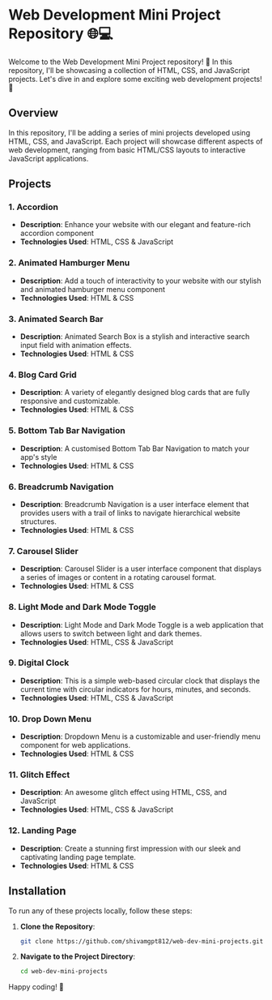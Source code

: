 # Web Development Mini Project Repository 🌐💻

Welcome to the Web Development Mini Project repository! 🎉 In this repository, I'll be showcasing a collection of HTML, CSS, and JavaScript projects. Let's dive in and explore some exciting web development projects! 🚀

## Overview

In this repository, I'll be adding a series of mini projects developed using HTML, CSS, and JavaScript. Each project will showcase different aspects of web development, ranging from basic HTML/CSS layouts to interactive JavaScript applications.

## Projects

### 1. Accordion

- **Description**: Enhance your website with our elegant and feature-rich accordion component
- **Technologies Used**: HTML, CSS & JavaScript

### 2. Animated Hamburger Menu 

- **Description**: Add a touch of interactivity to your website with our stylish and animated hamburger menu component
- **Technologies Used**: HTML & CSS

### 3. Animated Search Bar

- **Description**: Animated Search Box is a stylish and interactive search input field with animation effects.
- **Technologies Used**: HTML & CSS

### 4. Blog Card Grid

- **Description**: A variety of elegantly designed blog cards that are fully responsive and customizable.
- **Technologies Used**: HTML & CSS

### 5. Bottom Tab Bar Navigation

- **Description**: A customised Bottom Tab Bar Navigation to match your app's style
- **Technologies Used**: HTML & CSS

### 6. Breadcrumb Navigation

- **Description**: Breadcrumb Navigation is a user interface element that provides users with a trail of links to navigate hierarchical website structures.
- **Technologies Used**: HTML & CSS

### 7. Carousel Slider

- **Description**: Carousel Slider is a user interface component that displays a series of images or content in a rotating carousel format.
- **Technologies Used**: HTML & CSS

### 8. Light Mode and Dark Mode Toggle

- **Description**: Light Mode and Dark Mode Toggle is a web application that allows users to switch between light and dark themes.
- **Technologies Used**: HTML, CSS & JavaScript

### 9. Digital Clock

- **Description**: This is a simple web-based circular clock that displays the current time with circular indicators for hours, minutes, and seconds.
- **Technologies Used**: HTML, CSS & JavaScript

### 10. Drop Down Menu

- **Description**: Dropdown Menu is a customizable and user-friendly menu component for web applications.
- **Technologies Used**: HTML & CSS

### 11. Glitch Effect

- **Description**: An awesome glitch effect using HTML, CSS, and JavaScript
- **Technologies Used**: HTML, CSS & JavaScript

### 12. Landing Page

- **Description**: Create a stunning first impression with our sleek and captivating landing page template.
- **Technologies Used**: HTML & CSS

## Installation

To run any of these projects locally, follow these steps:

1. **Clone the Repository**:
    ```sh
    git clone https://github.com/shivamgpt812/web-dev-mini-projects.git
    ```

2. **Navigate to the Project Directory**:
    ```sh
    cd web-dev-mini-projects
    ```
    
Happy coding! 🌟
